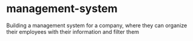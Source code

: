 # management-system

Building a management system for a company, where they can organize their employees with their information and filter them

